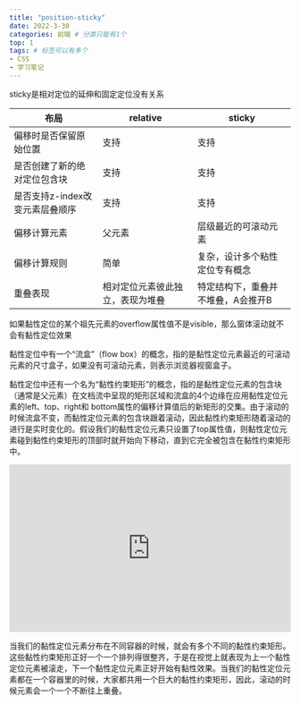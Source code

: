 ```yaml
---
title: "position-sticky"
date: 2022-3-30
categories: 前端 # 分类只能有1个
top: 1
tags: # 标签可以有多个
- CSS
- 学习笔记
---
```


sticky是相对定位的延伸和固定定位没有关系

|布局|relative|sticky|
|---|---|---|
|偏移时是否保留原始位置|支持|支持|
|是否创建了新的绝对定位包含块|支持|支持|
|是否支持z-index改变元素层叠顺序|支持|支持|
|偏移计算元素|父元素|层级最近的可滚动元素|
|偏移计算规则|简单|复杂，设计多个粘性定位专有概念|
|重叠表现|相对定位元素彼此独立，表现为堆叠|特定结构下，重叠并不堆叠，A会推开B|

如果黏性定位的某个祖先元素的overflow属性值不是visible，那么窗体滚动就不会有黏性定位效果

黏性定位中有一个“流盒”（flow box）的概念，指的是黏性定位元素最近的可滚动元素的尺寸盒子，如果没有可滚动元素，则表示浏览器视窗盒子。

黏性定位中还有一个名为“黏性约束矩形”的概念，指的是黏性定位元素的包含块（通常是父元素）在文档流中呈现的矩形区域和流盒的4个边缘在应用黏性定位元素的left、top、right和 bottom属性的偏移计算值后的新矩形的交集。由于滚动的时候流盒不变，而黏性定位元素的包含块跟着滚动，因此黏性约束矩形随着滚动的进行是实时变化的。假设我们的黏性定位元素只设置了top属性值，则黏性定位元素碰到黏性约束矩形的顶部时就开始向下移动，直到它完全被包含在黏性约束矩形中。

<iframe height="300" style="width: 100%;" scrolling="no" title="Untitled" src="https://codepen.io/figgerdancer/embed/XWVaMLr?default-tab=html%2Cresult" frameborder="no" loading="lazy" allowtransparency="true" allowfullscreen="true">
  See the Pen <a href="https://codepen.io/figgerdancer/pen/XWVaMLr">
  Untitled</a> by FiggerDancer (<a href="https://codepen.io/figgerdancer">@figgerdancer</a>)
  on <a href="https://codepen.io">CodePen</a>.
</iframe>

当我们的黏性定位元素分布在不同容器的时候，就会有多个不同的黏性约束矩形。这些黏性约束矩形正好一个一个排列得很整齐，于是在视觉上就表现为上一个黏性定位元素被滚走，下一个黏性定位元素正好开始有黏性效果。当我们的黏性定位元素都在一个容器里的时候，大家都共用一个巨大的黏性约束矩形，因此，滚动的时候元素会一个一个不断往上重叠。
